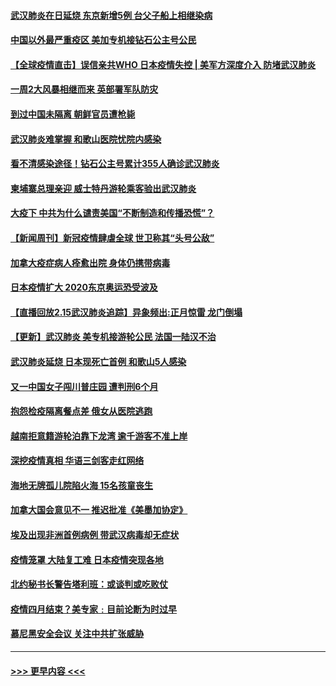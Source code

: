 #### [武汉肺炎在日延烧 东京新增5例 台父子船上相继染病](../pages/prog202/a102778538.md?t=02161822) 
#### [中国以外最严重疫区 美加专机接钻石公主号公民](../pages/prog202/a102778473.md?t=02161822) 
#### [【全球疫情直击】误信亲共WHO 日本疫情失控 | 美军方深度介入 防堵武汉肺炎](../pages/prog202/a102778478.md?t=02161822) 
#### [一周2大风暴相继而来 英部署军队防灾](../pages/prog202/a102778447.md?t=02161822) 
#### [到过中国未隔离 朝鲜官员遭枪毙](../pages/prog202/a102778383.md?t=02161822) 
#### [武汉肺炎难掌握 和歌山医院忧院内感染](../pages/prog202/a102778376.md?t=02161822) 
#### [看不清感染途径！钻石公主号累计355人确诊武汉肺炎](../pages/prog202/a102778335.md?t=02161822) 
#### [柬埔寨总理亲迎 威士特丹游轮乘客验出武汉肺炎](../pages/prog202/a102777842.md?t=02161822) 
#### [大疫下 中共为什么谴责美国“不断制造和传播恐慌”？](../pages/prog202/a102778285.md?t=02161822) 
#### [【新闻周刊】新冠疫情肆虐全球 世卫称其“头号公敌”](../pages/prog202/a102778196.md?t=02161822) 
#### [加拿大疫症病人痊愈出院 身体仍携带病毒](../pages/prog202/a102778061.md?t=02161822) 
#### [日本疫情扩大 2020东京奥运恐受波及](../pages/prog202/a102778049.md?t=02161822) 
#### [【直播回放2.15武汉肺炎追踪】异象频出:正月惊雷 龙门倒塌](../pages/prog202/a102777974.md?t=02161822) 
#### [【更新】武汉肺炎 美专机接游轮公民 法国一陆汉不治](../pages/prog202/a102770740.md?t=02161822) 
#### [武汉肺炎延烧 日本现死亡首例 和歌山5人感染](../pages/prog202/a102777815.md?t=02161822) 
#### [又一中国女子闯川普庄园 遭判刑6个月](../pages/prog202/a102777673.md?t=02161822) 
#### [抱怨检疫隔离餐点差 俄女从医院逃跑](../pages/prog202/a102777667.md?t=02161822) 
#### [越南拒意籍游轮泊靠下龙湾 逾千游客不准上岸](../pages/prog202/a102777646.md?t=02161822) 
#### [深挖疫情真相 华语三剑客走红网络](../pages/prog202/a102777624.md?t=02161822) 
#### [海地无牌孤儿院陷火海 15名孩童丧生](../pages/prog202/a102777620.md?t=02161822) 
#### [加拿大国会意见不一 推迟批准《美墨加协定》](../pages/prog202/a102777575.md?t=02161822) 
#### [埃及出现非洲首例病例 带武汉病毒却无症状](../pages/prog202/a102777559.md?t=02161822) 
#### [疫情笼罩 大陆复工难 日本疫情突现各地](../pages/prog202/a102777455.md?t=02161822) 
#### [北约秘书长警告塔利班：或谈判或吃败仗](../pages/prog202/a102777442.md?t=02161822) 
#### [疫情四月结束？美专家﹕目前论断为时过早](../pages/prog202/a102777248.md?t=02161822) 
#### [慕尼黑安全会议 关注中共扩张威胁](../pages/prog202/a102777254.md?t=02161822) 

----
#### [ >>> 更早内容 <<< ](../indexes/prog202-earlier.md)
